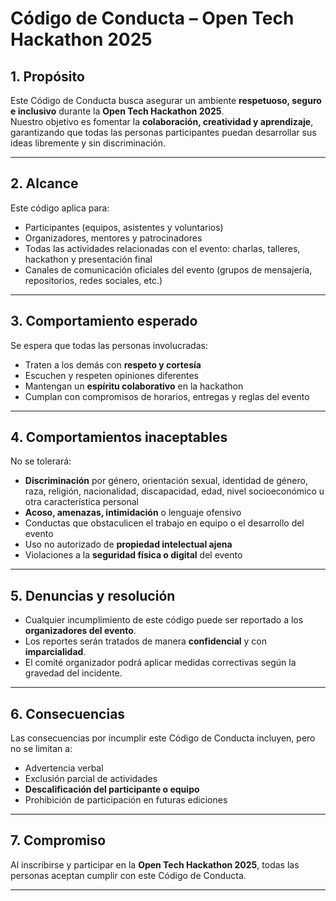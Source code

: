 # Código de Conducta – Open Tech Hackathon 2025

## 1. Propósito

Este Código de Conducta busca asegurar un ambiente **respetuoso, seguro e inclusivo** durante la **Open Tech Hackathon 2025**.  
Nuestro objetivo es fomentar la **colaboración, creatividad y aprendizaje**, garantizando que todas las personas participantes puedan desarrollar sus ideas libremente y sin discriminación.

---

## 2. Alcance

Este código aplica para:

- Participantes (equipos, asistentes y voluntarios)  
- Organizadores, mentores y patrocinadores  
- Todas las actividades relacionadas con el evento: charlas, talleres, hackathon y presentación final  
- Canales de comunicación oficiales del evento (grupos de mensajería, repositorios, redes sociales, etc.)

---

## 3. Comportamiento esperado

Se espera que todas las personas involucradas:

- Traten a los demás con **respeto y cortesía**  
- Escuchen y respeten opiniones diferentes  
- Mantengan un **espíritu colaborativo** en la hackathon  
- Cumplan con compromisos de horarios, entregas y reglas del evento  

---

## 4. Comportamientos inaceptables

No se tolerará:

- **Discriminación** por género, orientación sexual, identidad de género, raza, religión, nacionalidad, discapacidad, edad, nivel socioeconómico u otra característica personal  
- **Acoso, amenazas, intimidación** o lenguaje ofensivo  
- Conductas que obstaculicen el trabajo en equipo o el desarrollo del evento  
- Uso no autorizado de **propiedad intelectual ajena**  
- Violaciones a la **seguridad física o digital** del evento

---

## 5. Denuncias y resolución

- Cualquier incumplimiento de este código puede ser reportado a los **organizadores del evento**.  
- Los reportes serán tratados de manera **confidencial** y con **imparcialidad**.  
- El comité organizador podrá aplicar medidas correctivas según la gravedad del incidente.

---

## 6. Consecuencias

Las consecuencias por incumplir este Código de Conducta incluyen, pero no se limitan a:

- Advertencia verbal  
- Exclusión parcial de actividades  
- **Descalificación del participante o equipo**  
- Prohibición de participación en futuras ediciones  

---

## 7. Compromiso

Al inscribirse y participar en la **Open Tech Hackathon 2025**, todas las personas aceptan cumplir con este Código de Conducta.

---
